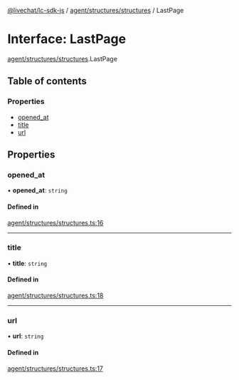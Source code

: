 [@livechat/lc-sdk-js](../README.md) / [agent/structures/structures](../modules/agent_structures_structures.md) / LastPage

# Interface: LastPage

[agent/structures/structures](../modules/agent_structures_structures.md).LastPage

## Table of contents

### Properties

- [opened\_at](agent_structures_structures.LastPage.md#opened_at)
- [title](agent_structures_structures.LastPage.md#title)
- [url](agent_structures_structures.LastPage.md#url)

## Properties

### opened\_at

• **opened\_at**: `string`

#### Defined in

[agent/structures/structures.ts:16](https://github.com/livechat/lc-sdk-js/blob/8462be9/src/agent/structures/structures.ts#L16)

___

### title

• **title**: `string`

#### Defined in

[agent/structures/structures.ts:18](https://github.com/livechat/lc-sdk-js/blob/8462be9/src/agent/structures/structures.ts#L18)

___

### url

• **url**: `string`

#### Defined in

[agent/structures/structures.ts:17](https://github.com/livechat/lc-sdk-js/blob/8462be9/src/agent/structures/structures.ts#L17)
